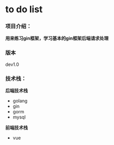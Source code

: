 # to do list 
### 项目介绍：
**用来练习gin框架，学习基本的gin框架后端请求处理**
### 版本
dev1.0
### 技术栈：
**后端技术栈**
* golang
* gin
* gorm
* mysql

**前端技术栈**
* vue